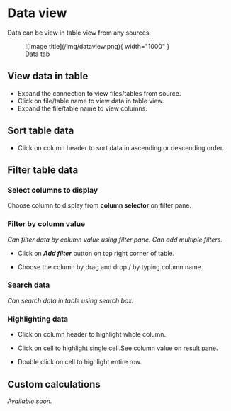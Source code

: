 # **Data view**

Data can be view in table view from any sources.

<figure markdown="span">
  ![Image title](/img/dataview.png){ width="1000" }
  <figcaption>Data tab</figcaption>
</figure>

## **View data in table**

- Expand the connection to view files/tables from source.
- Click on file/table name to view data in table view.
- Expand the file/table name to view columns.

## **Sort table data**

- Click on column header to sort data in ascending or descending order.

## **Filter table data**
### **Select columns to display**
Choose column to display from **column selector** on filter pane.

### **Filter by column value**
*Can filter data by column value using filter pane. Can add multiple filters.*

- Click on **_Add filter_** button on top right corner of table.

- Choose the column by drag and drop / by typing column name.

### **Search data**

*Can search data in table using search box.*

### **Highlighting data**

- Click on column header to highlight whole column.

- Click on cell to highlight single cell.See column value on result pane.

- Double click on cell to highlight entire row.

## **Custom calculations**

*Available soon.*



